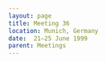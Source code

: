 ```yaml
---
layout: page
title: Meeting 36
location: Munich, Germany
date:  21–25 June 1999
parent: Meetings
---
```

